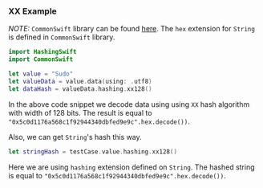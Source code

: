 ### XX Example

*NOTE:* `CommonSwift` library can be found [here](https://github.com/sublabdev/common-swift).
The `hex` extension for `String` is defined in `CommonSwift` library.

```Swift
import HashingSwift
import CommonSwift

let value = "Sudo"
let valueData = value.data(using: .utf8)
let dataHash = valueData.hashing.xx128()
```
In the above code snippet we decode data using using `XX` hash algorithm with width of 128 bits.
The result is equal to `"0x5c0d1176a568c1f92944340dbfed9e9c".hex.decode())`.

Also, we can get `String`'s hash this way.

```Swift
let stringHash = testCase.value.hashing.xx128()
```
Here we are using `hashing` extension defined on `String`. The hashed string is equal to `"0x5c0d1176a568c1f92944340dbfed9e9c".hex.decode())`.